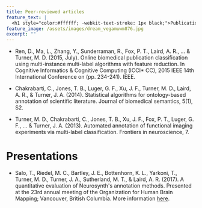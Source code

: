 ```yaml
---
title: Peer-reviewed articles
feature_text: |
  <h1 style="color:#ffffff; -webkit-text-stroke: 1px black;">Publications</h1>
feature_image: /assets/images/dream_vegamuwm876.jpg
excerpt: ""
---
```


* Ren, D., Ma, L., Zhang, Y., Sunderraman, R., Fox, P. T., Laird, A. R., ... & Turner, M. D. (2015, July). Online biomedical publication classification using multi-instance multi-label algorithms with feature reduction. In Cognitive Informatics & Cognitive Computing (ICCI* CC), 2015 IEEE 14th International Conference on (pp. 234-241). IEEE.

* Chakrabarti, C., Jones, T. B., Luger, G. F., Xu, J. F., Turner, M. D., Laird, A. R., & Turner, J. A. (2014). Statistical algorithms for ontology-based annotation of scientific literature. Journal of biomedical semantics, 5(1), S2.

* Turner, M. D., Chakrabarti, C., Jones, T. B., Xu, J. F., Fox, P. T., Luger, G. F., ... & Turner, J. A. (2013). Automated annotation of functional imaging experiments via multi-label classification. Frontiers in neuroscience, 7.

# Presentations

* Salo, T., Riedel, M. C., Bartley, J. E., Bottenhorn, K. L., Yarkoni, T., Turner, M. D., Turner, J. A., Sutherland, M. T., & Laird, A. R. (2017). A quantitative evaluation of Neurosynth's annotation methods. Presented at the 23rd annual meeting of the Organization for Human Brain Mapping; Vancouver, British Columbia. More information [here](https://nbclab.github.io/presentations/salo-neurosynth-presentation).
